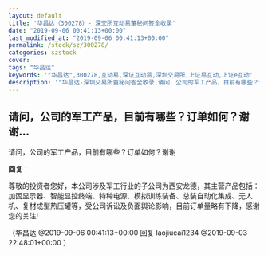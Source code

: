 ```yaml
---
layout: default
title: '华昌达（300278）- 深交所互动易董秘问答全收录'
date: "2019-09-06 00:41:13+00:00"
last_modified_at: "2019-09-06 00:41:13+00:00"
permalink: /stock/sz/300278/
categories: szstock
cover: 
tags: "华昌达"
keywords: '"华昌达",300278,互动易,深证互动易,深圳交易所,上证易互动,上证e互动'
description: '"华昌达-深圳交易所董秘问答全收录,请问，公司的军工产品，目前有哪些？订单如何？谢谢"'
---
```


## 请问，公司的军工产品，目前有哪些？订单如何？谢谢...

请问，公司的军工产品，目前有哪些？订单如何？谢谢

**回复**：

尊敬的投资者您好，本公司涉及军工行业的子公司为西安龙德，其主营产品包括：加固显示器、智能显控终端、特种电源、模拟训练装备、总装自动化集成、无人机、复材成型热压罐等，受公司诉讼及负面舆论影响，目前订单量略有下降，感谢您的关注! 

（华昌达  @2019-09-06 00:41:13+00:00 回复 laojiucai1234  @2019-09-03 22:48:01+00:00 ）

